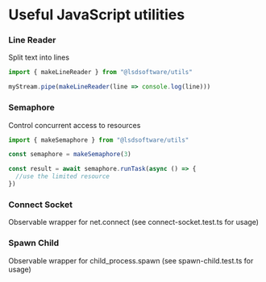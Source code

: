 # Useful JavaScript utilities


### Line Reader
Split text into lines

```typescript
import { makeLineReader } from "@lsdsoftware/utils"

myStream.pipe(makeLineReader(line => console.log(line)))
```


### Semaphore
Control concurrent access to resources

```typescript
import { makeSemaphore } from "@lsdsoftware/utils"

const semaphore = makeSemaphore(3)

const result = await semaphore.runTask(async () => {
  //use the limited resource
})
```


### Connect Socket
Observable wrapper for net.connect (see connect-socket.test.ts for usage)


### Spawn Child
Observable wrapper for child_process.spawn (see spawn-child.test.ts for usage)
